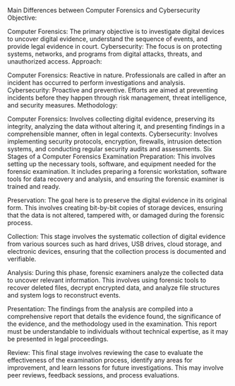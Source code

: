 Main Differences between Computer Forensics and Cybersecurity
Objective:

Computer Forensics: The primary objective is to investigate digital devices to uncover digital evidence, understand the sequence of events, and provide legal evidence in court.
Cybersecurity: The focus is on protecting systems, networks, and programs from digital attacks, threats, and unauthorized access.
Approach:

Computer Forensics: Reactive in nature. Professionals are called in after an incident has occurred to perform investigations and analysis.
Cybersecurity: Proactive and preventive. Efforts are aimed at preventing incidents before they happen through risk management, threat intelligence, and security measures.
Methodology:

Computer Forensics: Involves collecting digital evidence, preserving its integrity, analyzing the data without altering it, and presenting findings in a comprehensible manner, often in legal contexts.
Cybersecurity: Involves implementing security protocols, encryption, firewalls, intrusion detection systems, and conducting regular security audits and assessments.
Six Stages of a Computer Forensics Examination
Preparation: This involves setting up the necessary tools, software, and equipment needed for the forensic examination. It includes preparing a forensic workstation, software tools for data recovery and analysis, and ensuring the forensic examiner is trained and ready.

Preservation: The goal here is to preserve the digital evidence in its original form. This involves creating bit-by-bit copies of storage devices, ensuring that the data is not altered, tampered with, or damaged during the forensic process.

Collection: This stage involves the systematic collection of digital evidence from various sources such as hard drives, USB drives, cloud storage, and electronic devices, ensuring that the collection process is documented and verifiable.

Analysis: During this phase, forensic examiners analyze the collected data to uncover relevant information. This involves using forensic tools to recover deleted files, decrypt encrypted data, and analyze file structures and system logs to reconstruct events.

Presentation: The findings from the analysis are compiled into a comprehensive report that details the evidence found, the significance of the evidence, and the methodology used in the examination. This report must be understandable to individuals without technical expertise, as it may be presented in legal proceedings.

Review: This final stage involves reviewing the case to evaluate the effectiveness of the examination process, identify any areas for improvement, and learn lessons for future investigations. This may involve peer reviews, feedback sessions, and process evaluations.

